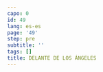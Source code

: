 ```yaml
---
capo: 0
id: 49
lang: es-es
page: '49'
step: pre
subtitle: ''
tags: []
title: DELANTE DE LOS ÁNGELES
---
```

